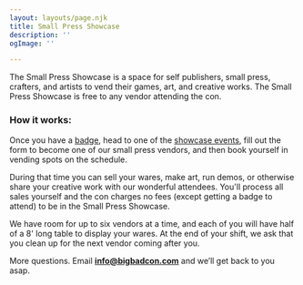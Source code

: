 ```yaml
---
layout: layouts/page.njk
title: Small Press Showcase
description: ''
ogImage: ''

---
```

The Small Press Showcase is a space for self publishers, small press, crafters, and artists to vend their games, art, and creative works. The Small Press Showcase is free to any vendor attending the con.

### How it works:

Once you have a [badge](https://www.bigbadcon.com/attend/), head to one of the [showcase events](https://www.bigbadcon.com/events/?cat=vending), fill out the form to become one of our small press vendors, and then book yourself in vending spots on the schedule.

During that time you can sell your wares, make art, run demos, or otherwise share your creative work with our wonderful attendees. You'll process all sales yourself and the con charges no fees (except getting a badge to attend) to be in the Small Press Showcase.

We have room for up to six vendors at a time, and each of you will have half of a 8' long table to display your wares. At the end of your shift, we ask that you clean up for the next vendor coming after you.

More questions. Email [**info@bigbadcon.com**](mailto:info@bigbadcon.com) and we’ll get back to you asap.